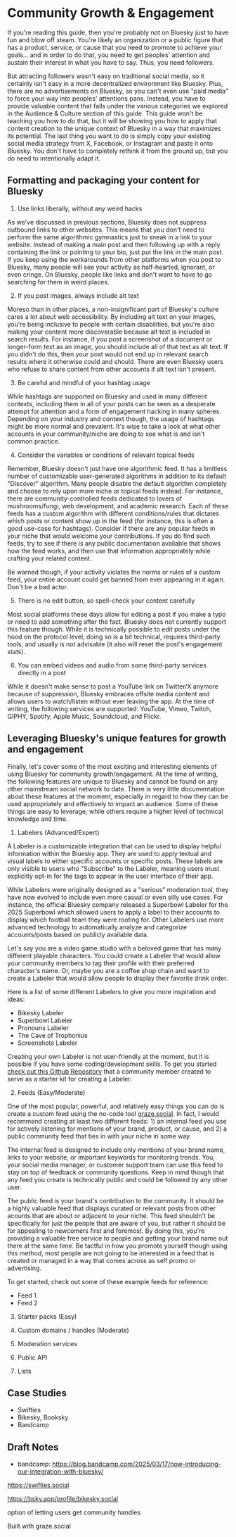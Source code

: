 # Community Growth & Engagement

If you're reading this guide, then you're probably not on Bluesky just to have fun and blow off steam. You're likely an organization or a public figure that has a product, service, or cause that you need to promote to achieve your goals... and in order to do that, you need to get peoples' attention and sustain their interest in what you have to say. Thus, you need followers. 

But attracting followers wasn't easy on traditional social media, so it certainly isn't easy in a more decentralized environment like Bluesky. Plus, there are no advertisements on Bluesky, so you can't even use "paid media" to force your way into peoples' attentions pans. Instead, you have to provide valuable content that falls under the various categories we explored in the Audience & Culture section of this guide. This guide won't be teaching you how to do that, but it will be showing you how to apply that content creation to the unique context of Bluesky in a way that maximizes its potential. The last thing you want to do is simply copy your existing social media strategy from X, Facebook, or Instagram and paste it onto Bluesky. You don't have to completely rethink it from the ground up, but you do need to intentionally adapt it.

## Formatting and packaging your content for Bluesky

1. Use links liberally, without any weird hacks

As we've discussed in previous sections, Bluesky does not suppress outbound links to other websites. This means that you don't need to perform the same algorithmic gymnastics just to sneak in a link to your website. Instead of making a main post and then following up with a reply containing the link or pointing to your bio, just put the link in the main post. If you keep using the workarounds from other platforms when you post to Bluesky, many people will see your activity as half-hearted, ignorant, or even cringe. On Bluesky, people like links and don't want to have to go searching for them in weird places.

2. If you post images, always include alt text

Moreso than in other places, a non-insignificant part of Bluesky's culture cares a lot about web accessibility. By including alt text on your images, you're being inclusive to people with certain disabilities, but you're also making your content more discoverable because alt text is included in search results. For instance, if you post a screenshot of a document or longer-form text as an image, you should include all of that text as alt text. If you didn't do this, then your post would not end up in relevant search results where it otherwise could and should. There are even Bluesky users who refuse to share content from other accounts if alt text isn't present.

3. Be careful and mindful of your hashtag usage

While hashtags are supported on Bluesky and used in many different contexts, including them in all of your posts can be seen as a desperate attempt for attention and a form of engagement hacking in many spheres. Depending on your industry and context though, the usage of hashtags might be more normal and prevalent. It's wise to take a look at what other accounts in your community/niche are doing to see what is and isn't common practice.

4. Consider the variables or conditions of relevant topical feeds

Remember, Bluesky doesn't just have one algorithmic feed. It has a limitless number of customizable user-generated algorithms in addition to its default "Discover" algorithm. Many people disable the default algorithm completely and choose to rely upon more niche or topical feeds instead. For instance, there are community-controlled feeds dedicated to lovers of mushrooms/fungi, web development, and academic research. Each of these feeds has a custom algorithm with different conditions/rules that dictates which posts or content show up in the feed (for instance, this is often a good use-case for hashtags). Consider if there are any popular feeds in your niche that would welcome your contributions. If you do find such feeds, try to see if there is any public documentation available that shows how the feed works, and then use that information appropriately while crafting your related content.

Be warned though, if your activity violates the norms or rules of a custom feed, your entire account could get banned from ever appearing in it again. Don't be a bad actor.

5. There is no edit button, so spell-check your content carefully

Most social platforms these days allow for editing a post if you make a typo or need to add something after the fact. Bluesky does not currently support this feature though. While it is technically possible to edit posts under the hood on the protocol level, doing so is a bit technical, requires third-party tools, and usually is not advisable (it also will reset the post's engagement stats).

6. You can embed videos and audio from some third-party services directly in a post

While it doesn't make sense to post a YouTube link on Twitter/X anymore because of suppression, Bluesky embraces offsite media content and allows users to watch/listen without ever leaving the app. At the time of writing, the following services are supported: YouTube, Vimeo, Twitch, GIPHY, Spotify, Apple Music, Soundcloud, and Flickr.

## Leveraging Bluesky's unique features for growth and engagement

Finally, let's cover some of the most exciting and interesting elements of using Bluesky for community growth/engagement. At the time of writing, the following features are unique to Bluesky and cannot be found on any other mainstream social network to date. There is very little documentation about these features at the moment, especially in regard to how they can be used appropriately and effectively to impact an audience. Some of these things are easy to leverage, while others require a higher level of technical knowledge and time.

1. Labelers (Advanced/Expert)

A Labeler is a customizable integration that can be used to display helpful information within the Bluesky app. They are used to apply textual and visual labels to either specific accounts or specific posts. These labels are only visible to users who "Subscribe" to the Labeler, meaning users must explicitly opt-in for the tags to appear in the user interface of their app.

While Labelers were originally designed as a "serious" moderation tool, they have now evolved to include even more casual or even silly use cases. For instance, the official Bluesky company released a Superbowl Labeler for the 2025 Superbowl which allowed users to apply a label to their accounts to display which football team they were rooting for. Other Labelers use more advanced technology to automatically analyze and categorize accounts/posts based on publicly available data. 

Let's say you are a video game studio with a beloved game that has many different playable characters. You could create a Labeler that would allow your community members to tag their profile with their preferred character's name. Or, maybe you are a coffee shop chain and want to create a Labeler that would allow people to display their favorite drink order.

Here is a list of some different Labelers to give you more inspiration and ideas:
- Bikesky Labeler
- Superbowl Labeler
- Pronouns Labeler
- The Cave of Trophonius
- Screenshots Labeler

Creating your own Labeler is not user-friendly at the moment, but it is possible if you have some coding/development skills. To get you started [check out this Github Repository](https://github.com/aliceisjustplaying/labeler-starter-kit-bsky) that a community member created to serve as a starter kit for creating a Labeler.

2. Feeds (Easy/Moderate)

One of the most popular, powerful, and relatively easy things you can do is create a custom feed using the no-code tool [graze.social](https://graze.social). In fact, I would recommend creating at least two different feeds: 1) an internal feed you use for actively listening for mentions of your brand, product, or cause, and 2) a public community feed that ties in with your niche in some way.

The internal feed is designed to include only mentions of your brand name, links to your website, or important keywords for monitoring trends. You, your social media manager, or customer support team can use this feed to stay on top of feedback or community questions. Keep in mind though that any feed you create is technically public and could be followed by any other user.

The public feed is your brand's contribution to the community. It should be a highly valuable feed that displays curated or relevant posts from other acounts that are about or adjacent to your niche. This feed shouldn't be specifically for just the people that are aware of you, but rather it should be for appealing to newcomers first and foremost. By doing this, you're providing a valuable free service to people and getting your brand name out there at the same time. Be tactful in how you promote yourself though using this method, most people are not going to be interested in a feed that is created or managed in a way that comes across as self promo or advertising.

To get started, check out some of these example feeds for reference:
- Feed 1
- Feed 2 

3. Starter packs (Easy)

4. Custom domains / handles (Moderate)

5. Moderation services

6. Public API

7. Lists


## Case Studies

- Swifties 
- Bikesky, Booksky
- Bandcamp


## Draft Notes

- bandcamp: https://blog.bandcamp.com/2025/03/17/now-introducing-our-integration-with-bluesky/

https://swifties.social

https://bsky.app/profile/bikesky.social

option of letting users get community handles

Built with graze.social

